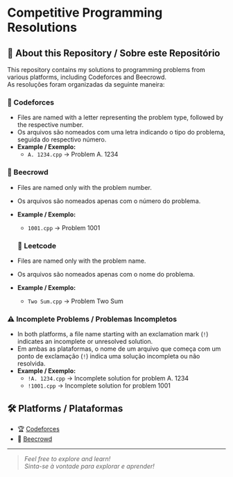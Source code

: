 # Competitive Programming Resolutions

## 🧠 About this Repository / Sobre este Repositório

This repository contains my solutions to programming problems from various platforms, including Codeforces and Beecrowd.  
As resoluções foram organizadas da seguinte maneira:

### 📂 Codeforces  
- Files are named with a letter representing the problem type, followed by the respective number.  
- Os arquivos são nomeados com uma letra indicando o tipo do problema, seguida do respectivo número.  
- **Example / Exemplo:**  
  - `A. 1234.cpp` → Problem A. 1234  

### 📂 Beecrowd  
- Files are named only with the problem number.  
- Os arquivos são nomeados apenas com o número do problema.  
- **Example / Exemplo:**  
  - `1001.cpp` → Problem 1001  

  ### 📂 Leetcode
- Files are named only with the problem name.  
- Os arquivos são nomeados apenas com o nome do problema.  
- **Example / Exemplo:**  
  - `Two Sum.cpp` → Problem Two Sum  

### ⚠️ Incomplete Problems / Problemas Incompletos  
- In both platforms, a file name starting with an exclamation mark (`!`) indicates an incomplete or unresolved solution.  
- Em ambas as plataformas, o nome de um arquivo que começa com um ponto de exclamação (`!`) indica uma solução incompleta ou não resolvida.  
- **Example / Exemplo:**  
  - `!A. 1234.cpp` → Incomplete solution for problem A. 1234  
  - `!1001.cpp` → Incomplete solution for problem 1001  

## 🛠️ Platforms / Plataformas  
- 🏆 [Codeforces](https://codeforces.com/)  
- 🎯 [Beecrowd](https://www.beecrowd.com.br/)  

---

> *Feel free to explore and learn!*  
> *Sinta-se à vontade para explorar e aprender!*
